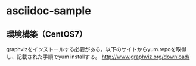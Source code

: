 # asciidoc-sample

## 環境構築（CentOS7）
graphvizをインストールする必要がある。以下のサイトからyum.repoを取得し、記載された手順でyum installする。
http://www.graphviz.org/download/
